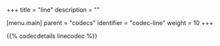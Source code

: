 +++
title = "line"
description = ""

[menu.main]
parent = "codecs"
identifier = "codec-line"
weight = 10
+++

{{% codecdetails linecodec %}}